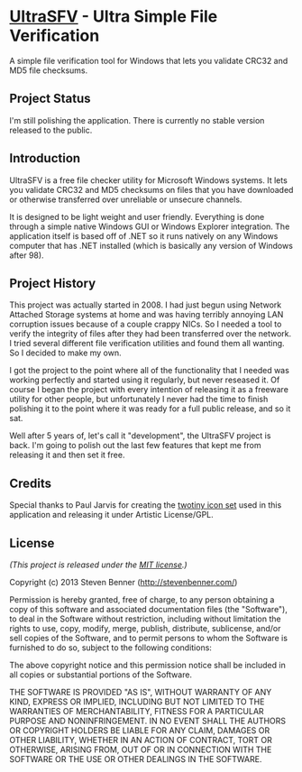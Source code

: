 # [UltraSFV](http://www.ultrasfv.com/) - Ultra Simple File Verification

A simple file verification tool for Windows that lets you validate CRC32 and MD5 file checksums.

## Project Status

I'm still polishing the application. There is currently no stable version released to the public.

## Introduction

UltraSFV is a free file checker utility for Microsoft Windows systems. It lets you validate CRC32 and MD5 checksums on files that you have downloaded or otherwise transferred over unreliable or unsecure channels.

It is designed to be light weight and user friendly. Everything is done through a simple native Windows GUI or Windows Explorer integration. The application itself is based off of .NET so it runs natively on any Windows computer that has .NET installed (which is basically any version of Windows after 98).

## Project History

This project was actually started in 2008. I had just begun using Network Attached Storage systems at home and was having terribly annoying LAN corruption issues because of a couple crappy NICs. So I needed a tool to verify the integrity of files after they had been transferred over the network. I tried several different file verification utilities and found them all wanting. So I decided to make my own.

I got the project to the point where all of the functionality that I needed was working perfectly and started using it regularly, but never reseased it. Of course I began the project with every intention of releasing it as a freeware utility for other people, but unfortunately I never had the time to finish polishing it to the point where it was ready for a full public release, and so it sat.

Well after 5 years of, let's call it "development", the UltraSFV project is back. I'm going to polish out the last few features that kept me from releasing it and then set it free.

## Credits

Special thanks to Paul Jarvis for creating the [twotiny icon set](https://code.google.com/p/twotiny/) used in this application and releasing it under Artistic License/GPL.

## License

*(This project is released under the [MIT license](https://raw.github.com/stevenbenner/ultrasfv/master/LICENSE.txt).)*

Copyright (c) 2013 Steven Benner (http://stevenbenner.com/)

Permission is hereby granted, free of charge, to any person obtaining a copy of this software and associated documentation files (the "Software"), to deal in the Software without restriction, including without limitation the rights to use, copy, modify, merge, publish, distribute, sublicense, and/or sell copies of the Software, and to permit persons to whom the Software is furnished to do so, subject to the following conditions:

The above copyright notice and this permission notice shall be included in all copies or substantial portions of the Software.

THE SOFTWARE IS PROVIDED "AS IS", WITHOUT WARRANTY OF ANY KIND, EXPRESS OR IMPLIED, INCLUDING BUT NOT LIMITED TO THE WARRANTIES OF MERCHANTABILITY, FITNESS FOR A PARTICULAR PURPOSE AND NONINFRINGEMENT. IN NO EVENT SHALL THE AUTHORS OR COPYRIGHT HOLDERS BE LIABLE FOR ANY CLAIM, DAMAGES OR OTHER LIABILITY, WHETHER IN AN ACTION OF CONTRACT, TORT OR OTHERWISE, ARISING FROM, OUT OF OR IN CONNECTION WITH THE SOFTWARE OR THE USE OR OTHER DEALINGS IN THE SOFTWARE.
